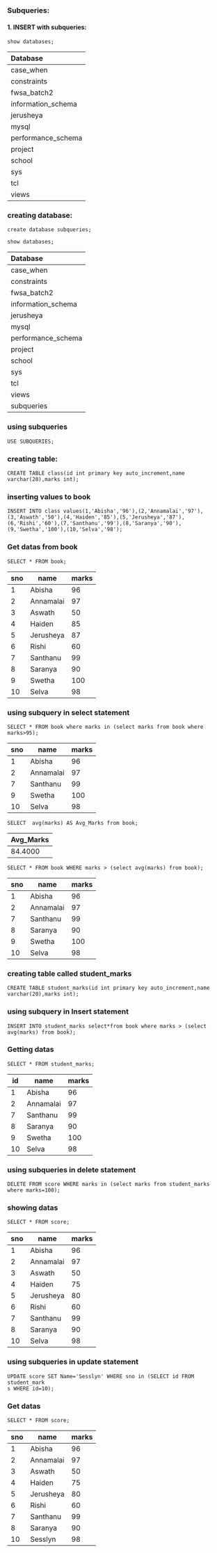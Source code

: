 ### Subqueries:

#### 1. INSERT with subqueries:

```
show databases;
```

| Database           |
|:-------------------|
| case_when          |
| constraints        |
| fwsa_batch2        |
| information_schema |
| jerusheya          |
| mysql              |
| performance_schema |
| project            |
| school             |
| sys                |
| tcl                |
| views              |


### creating database:
```
create database subqueries;
```
```
show databases;
```

| Database           |
|:-------------------|
| case_when          |
| constraints        |
| fwsa_batch2        |
| information_schema |
| jerusheya          |
| mysql              |
| performance_schema |
| project            |
| school             |
| sys                |
| tcl                |
| views              |
| subqueries         |

### using subqueries
```
USE SUBQUERIES;
```
### creating table:
```
CREATE TABLE class(id int primary key auto_increment,name varchar(20),marks int);
```
### inserting values to book
```
INSERT INTO class values(1,'Abisha','96'),(2,'Annamalai','97'),(3,'Aswath','50'),(4,'Haiden','85'),(5,'Jerusheya','87'),(6,'Rishi','60'),(7,'Santhanu','99'),(8,'Saranya','90'),(9,'Swetha','100'),(10,'Selva','98');
```
### Get datas from book
```
SELECT * FROM book;
```

| sno | name      | marks |
|-----|-----------|-------|
|   1 | Abisha    | 96    |
|   2 | Annamalai | 97    |
|   3 | Aswath    | 50    |
|   4 | Haiden    | 85    |
|   5 | Jerusheya | 87    |
|   6 | Rishi     | 60    |
|   7 | Santhanu  | 99    |
|   8 | Saranya   | 90    |
|   9 | Swetha    | 100   |
|  10 | Selva     | 98    |


### using subquery in select statement

```
SELECT * FROM book where marks in (select marks from book where marks>95);
```

| sno | name     | marks |
|-----|----------|-------|
|   1 | Abisha   |    96 |
|   2 | Annamalai|    97 |
|   7 | Santhanu |    99 |
|   9 | Swetha   |   100 |
|  10 | Selva    |    98 |

```
SELECT  avg(marks) AS Avg_Marks from book;
```

| Avg_Marks  |
|------------|
|    84.4000 |

```
SELECT * FROM book WHERE marks > (select avg(marks) from book);
```

| sno | name     | marks |
|-----|----------|-------|
|   1 | Abisha   |    96 |
|   2 | Annamalai|    97 |
|   7 | Santhanu |    99 |
|   8 | Saranya  |    90 |
|   9 | Swetha   |   100 |
|  10 | Selva    |    98 |

### creating table called student_marks
```
CREATE TABLE student_marks(id int primary key auto_increment,name varchar(20),marks int);
```
### using subquery in Insert statement
```
INSERT INTO student_marks select*from book where marks > (select avg(marks) from book);
```
### Getting datas
```
SELECT * FROM student_marks;
```
| id | name     | marks |
|----|----------|-------|
|  1 | Abisha   |    96 |
|  2 | Annamalai|    97 |
|  7 | Santhanu |    99 |
|  8 | Saranya  |    90 |
|  9 | Swetha   |   100 |
| 10 | Selva    |    98 |

### using subqueries in delete statement
```
DELETE FROM score WHERE marks in (select marks from student_marks where marks=100);
```
### showing datas
```
SELECT * FROM score;
```

| sno | name      | marks |
|-----|-----------|-------|
|   1 | Abisha    |    96 |
|   2 | Annamalai |    97 |
|   3 | Aswath    |    50 |
|   4 | Haiden    |    75 |
|   5 | Jerusheya |    80 |
|   6 | Rishi     |    60 |
|   7 | Santhanu  |    99 |
|   8 | Saranya   |    90 |
|  10 | Selva     |    98 |

### using subqueries in update statement
```
UPDATE score SET Name='Sesslyn' WHERE sno in (SELECT id FROM student_mark
s WHERE id=10);
```
### Get datas
```
SELECT * FROM score;
```

| sno | name      | marks |
|-----|-----------|-------|
|   1 | Abisha    |    96 |
|   2 | Annamalai |    97 |
|   3 | Aswath    |    50 |
|   4 | Haiden    |    75 |
|   5 | Jerusheya |    80 |
|   6 | Rishi     |    60 |
|   7 | Santhanu  |    99 |
|   8 | Saranya   |    90 |
|  10 | Sesslyn   |    98 |


